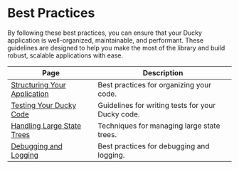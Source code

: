 # Best Practices

By following these best practices, you can ensure that your Ducky application is well-organized, maintainable, and performant. These guidelines are designed to help you make the most of the library and build robust, scalable applications with ease.

| Page                                                            | Description                                       |
|-----------------------------------------------------------------|---------------------------------------------------|
| [Structuring Your Application](structuring-your-application.md) | Best practices for organizing your code.          |
| [Testing Your Ducky Code](testing-your-ducky-code.md)           | Guidelines for writing tests for your Ducky code. |
| [Handling Large State Trees](handling-large-state-trees.md)     | Techniques for managing large state trees.        |
| [Debugging and Logging](debugging-and-logging.md)               | Best practices for debugging and logging.         |

